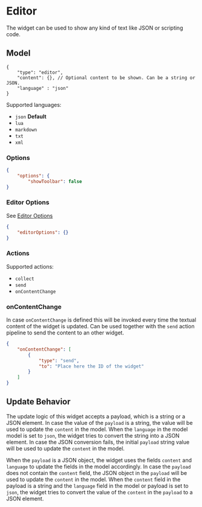 # Editor

The widget can be used to show any kind of text like JSON or scripting code.

## Model

```jsonc
{
    "type": "editor",
    "content": {}, // Optional content to be shown. Can be a string or JSON.
    "language" : "json"
}
```

Supported languages:

- `json` **Default**
- `lua`
- `markdown`
- `txt`
- `xml`

### Options

```json
{
    "options": {
        "showToolbar": false
}
```

### Editor Options

See [Editor Options](https://microsoft.github.io/monaco-editor/api/interfaces/monaco.editor.ieditoroptions.html)

```json
{
    "editorOptions": {}
}
```

### Actions

Supported actions:

- `collect`
- `send`
- `onContentChange`

### onContentChange

In case `onContentChange` is defined this will be invoked every time the textual content of the widget is updated. Can be used together with the `send` action pipeline to send the content to an other widget.

```json
{
    "onContentChange": [
        {
            "type": "send",
            "to": "Place here the ID of the widget"
        }
    ]
}
```

## Update Behavior

The update logic of this widget accepts a payload, which is a string or a JSON element. In case the value of the `payload` is a string, the value will be used to update the `content` in the model. When the `language` in the model model is set to `json`, the widget tries to convert the string into a JSON element. In case the JSON conversion fails, the initial `payload` string value will be used to update the `content` in the model.

When the `payload` is a JSON object, the widget uses the fields `content` and `language` to update the fields in the model accordingly. In case the `payload` does not contain the `content` field, the JSON object in the `payload`  will be used to update the `content` in the model. When the `content` field in the payload is a string and the `language` field in the model or payload is set to `json`, the widget tries to convert the value of the `content` in the `payload` to a JSON element.
